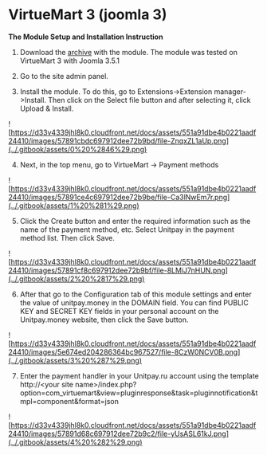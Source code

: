# VirtueMart 3 \(joomla 3\)

**The Module Setup and Installation Instruction**

1. Download the [archive](https://github.com/unitpay/virtuemart-module) with the module. The module was tested on VirtueMart 3 with Joomla 3.5.1

2. Go to the site admin panel.

3. Install the module. To do this, go to Extensions-&gt;Extension manager-&gt;Install. Then click on the Select file button and after selecting it, click Upload & Install.

![https://d33v4339jhl8k0.cloudfront.net/docs/assets/551a91dbe4b0221aadf24410/images/57891cbdc697912dee72b9bd/file-ZnqxZL1aUp.png](../.gitbook/assets/0%20%2846%29.png)

4. Next, in the top menu, go to VirtueMart -&gt; Payment methods

![https://d33v4339jhl8k0.cloudfront.net/docs/assets/551a91dbe4b0221aadf24410/images/57891ce4c697912dee72b9be/file-Ca3lNwEm7r.png](../.gitbook/assets/1%20%281%29.png)

5. Click the Create button and enter the required information such as the name of the payment method, etc. Select Unitpay in the payment method list. Then click Save.

![https://d33v4339jhl8k0.cloudfront.net/docs/assets/551a91dbe4b0221aadf24410/images/57891cf8c697912dee72b9bf/file-8LMiJ7nHUN.png](../.gitbook/assets/2%20%2817%29.png)

6. After that go to the Configuration tab of this module settings and enter the value of unitpay.money in the DOMAIN field. You can find PUBLIC KEY and SECRET KEY fields in your personal account on the Unitpay.money website, then click the Save button.

![https://d33v4339jhl8k0.cloudfront.net/docs/assets/551a91dbe4b0221aadf24410/images/5e674ed204286364bc967527/file-8CzW0NCV0B.png](../.gitbook/assets/3%20%287%29.png)

7. Enter the payment handler in your Unitpay.ru account using the template http://&lt;your site name&gt;/index.php?option=com\_virtuemart&view=pluginresponse&task=pluginnotification&tmpl=component&format=json

![https://d33v4339jhl8k0.cloudfront.net/docs/assets/551a91dbe4b0221aadf24410/images/57891d68c697912dee72b9c2/file-yUsASL61kJ.png](../.gitbook/assets/4%20%282%29.png)

